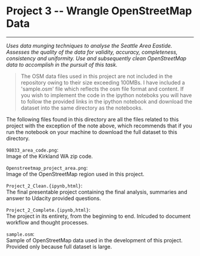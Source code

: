 # Project 3 -- Wrangle OpenStreetMap Data      
****
*Uses data munging techniques to analyse the Seattle Area Eastide. Assesses the quality of the data for validity, accuracy, completeness, consistency and uniformity. Use and subsequently clean OpenStreetMap data to accomplish in the pursuit of this task.*    

> The OSM data files used in this project are not included in the repository owing to their size exceeding 100MBs. I have included a 'sample.osm' file which reflects the osm file format and content. If you wish to implement the code in the ipython noteboks you will have to follow the provided links in the ipython notebook and download the dataset into the same directory as the notebooks. 

The following files found in this directory are all the files related to this project with the exception of the note above, which recommends that if you run the notebook on your machine to download the full dataset to this directory.      

`98033_area_code.png`:      
Image of the Kirkland WA zip code.       

`Openstreetmap_project_area.png`:   
Image of the OpenStreetMap region used in this project.   

`Project_2_Clean.{ipynb,html}`:      
The final presentable project containing the final analysis, summaries and answer to Udacity provided questions.       

`Project_2_Complete.{ipynb,html}`:    
The project in its entirety, from the beginning to end. Inlcuded to document workflow and thought processes.     

`sample.osm`:         
Sample of OpenStreetMap data used in the development of this project. Provided only because full dataset is large.   


